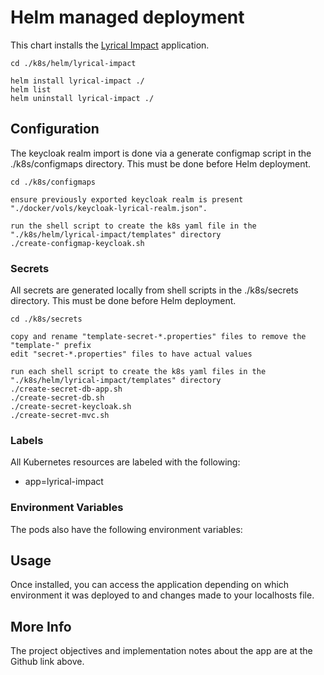# Helm managed deployment

This chart installs the [Lyrical Impact](https://github.com/thecodebeneath/lyrical-impact) application.

``` console
cd ./k8s/helm/lyrical-impact

helm install lyrical-impact ./
helm list
helm uninstall lyrical-impact ./
```

## Configuration
The keycloak realm import is done via a generate configmap script in the ./k8s/configmaps directory. This must be done before Helm deployment.

``` console
cd ./k8s/configmaps

ensure previously exported keycloak realm is present "./docker/vols/keycloak-lyrical-realm.json".

run the shell script to create the k8s yaml file in the "./k8s/helm/lyrical-impact/templates" directory
./create-configmap-keycloak.sh
```

### Secrets

All secrets are generated locally from shell scripts in the ./k8s/secrets directory. This must be done before Helm deployment.

``` console
cd ./k8s/secrets

copy and rename "template-secret-*.properties" files to remove the "template-" prefix
edit "secret-*.properties" files to have actual values

run each shell script to create the k8s yaml files in the "./k8s/helm/lyrical-impact/templates" directory
./create-secret-db-app.sh
./create-secret-db.sh
./create-secret-keycloak.sh
./create-secret-mvc.sh
```

### Labels

All Kubernetes resources are labeled with the following:

- app=lyrical-impact

### Environment Variables

The pods also have the following environment variables:

## Usage

Once installed, you can access the application depending on which environment it was deployed to and changes made to your localhosts file.

## More Info

The project objectives and implementation notes about the app are at the Github link above.
